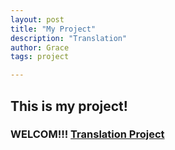 ```yaml
---
layout: post
title: "My Project"
description: "Translation"
author: Grace
tags: project

---
```


## This is my project! 

### WELCOM!!! [Translation Project](https://www.jianguoyun.com/d/home#/sandbox/ff6adb/88fd92c9cd13f2c/%2F/)